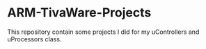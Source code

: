 # ARM-TivaWare-Projects
This repository contain some projects I did for my uControllers and uProcessors class.
